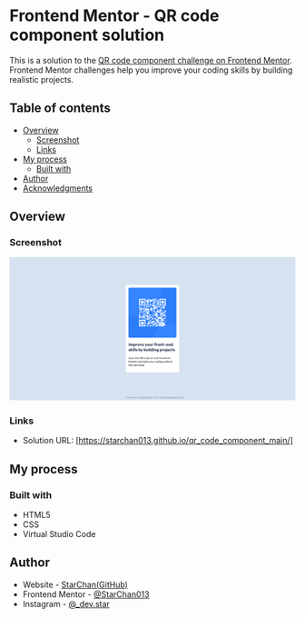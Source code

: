 # Frontend Mentor - QR code component solution

This is a solution to the [QR code component challenge on Frontend Mentor](https://www.frontendmentor.io/challenges/qr-code-component-iux_sIO_H). Frontend Mentor challenges help you improve your coding skills by building realistic projects. 

## Table of contents

- [Overview](#overview)
  - [Screenshot](#screenshot)
  - [Links](#links)
- [My process](#my-process)
  - [Built with](#built-with)
- [Author](#author)
- [Acknowledgments](#acknowledgments)

## Overview

### Screenshot

![](./src/screenshot_final_project.PNG)

### Links

- Solution URL: [https://starchan013.github.io/qr_code_component_main/]

## My process


### Built with

- HTML5
- CSS
- Virtual Studio Code

## Author

- Website - [StarChan(GitHub)](https://github.com/StarChan013)
- Frontend Mentor - [@StarChan013](https://www.frontendmentor.io/profile/StarChan013)
- Instagram - [@_dev.star](https://www.instagram.com/_dev.star/)

